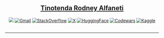 
<br><h2 align="center"><a href="https://github.com/tinotenda-alfaneti">Tinotenda Rodney Alfaneti</a> </h2>
<p align="center">
  <a href="https://www.linkedin.com/in/tinotenda-rodney-alfaneti/"><img src="https://img.shields.io/badge/LinkedIn-%230077B5.svg?&style=for-the-badge&logo=linkedin&logoColor=white" ></a>  
  <a href="mailto:tinotendaalfaneti18@gmail.com"><img src="https://img.shields.io/badge/Gmail-D14836?style=for-the-badge&amp;logo=gmail&amp;logoColor=white" alt="Gmail"></a>
  <a href="https://stackoverflow.com/users/18042638"><img src="https://img.shields.io/badge/StackOverflow-F58025?style=for-the-badge&logo=stackoverflow&logoColor=white" alt="StackOverflow"></a>
  <a href="https://twitter.com/rodney_alfaneti"><img src="https://img.shields.io/badge/X-%23000000.svg?&style=for-the-badge&logo=Twitter&logoColor=white" alt="X"></a>
  <a href="https://huggingface.co/muAtarist"><img src="https://img.shields.io/badge/HuggingFace-%23FFDD55.svg?&style=for-the-badge&logo=huggingface&logoColor=black" alt="HuggingFace"></a>
  <a href="https://www.codewars.com/users/th3atarist"><img src="https://img.shields.io/badge/Codewars-B1361E?style=for-the-badge&logo=codewars&logoColor=white" alt="Codewars"></a>
  <a href="https://www.kaggle.com/rodneyatarist"><img src="https://img.shields.io/badge/Kaggle-%23056DAE.svg?&style=for-the-badge&logo=kaggle&logoColor=white" alt="Kaggle"></a>

<br>
<br>
</p>
<hr>

  
